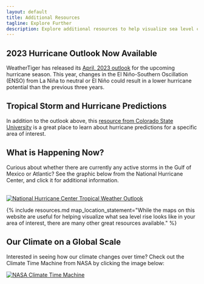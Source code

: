 ```yaml
---
layout: default
title: Additional Resources
tagline: Explore Further
description: Explore additional resources to help visualize sea level changes and impacts to areas you care about.
---
```


## 2023 Hurricane Outlook Now Available

WeatherTiger has released its [April, 2023 outlook](https://weathertiger.substack.com/p/atlantic-hurricane-season-first-look-b6e) for the upcoming hurricane season. This year, changes in the El Niño-Southern Oscillation (ENSO) from La Niña to neutral or El Niño could result in a lower hurricane potential than the previous three years.

## Tropical Storm and Hurricane Predictions

In addition to the outlook above, this [resource from Colorado State University](https://tropical.colostate.edu/resources.html) is a great place to learn about hurricane predictions for a specific area of interest.

## What is Happening Now?

Curious about whether there are currently any active storms in the Gulf of Mexico or Atlantic? See the graphic below from the National Hurricane Center, and click it for additional information.

<br>
<a href="https://www.nhc.noaa.gov/text/MIATWDAT.shtml"> <img src="https://www.nhc.noaa.gov/xgtwo/two_atl_7d0.png" alt="National Hurricane Center Tropical Weather Outlook" class="preview-image"/></a>

{% include resources.md map_location_statement="While the maps on this website are useful for helping visualize what sea level rise looks like in your area of interest, there are many other great resources available." %}

## Our Climate on a Global Scale

Interested in seeing how our climate changes over time? Check out the Climate Time Machine from NASA by clicking the image below:

<a href="https://climate.nasa.gov/interactives/climate-time-machine"> <img src="https://climate.nasa.gov/system/resources/detail_files/25_ctm-768-549.jpg" alt="NASA Climate Time Machine" class="preview-image"/></a>
